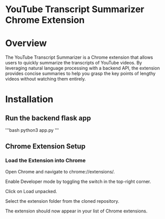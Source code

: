 # YouTube Transcript Summarizer Chrome Extension

# Overview
The YouTube Transcript Summarizer is a Chrome extension that allows users to quickly summarize the transcripts of YouTube videos. By leveraging natural language processing with a backend API, the extension provides concise summaries to help you grasp the key points of lengthy videos without watching them entirely.

# Installation

## Run the backend flask app

'''bash
python3 app.py
'''

## Chrome Extension Setup
### Load the Extension into Chrome

Open Chrome and navigate to chrome://extensions/.

Enable Developer mode by toggling the switch in the top-right corner.

Click on Load unpacked.

Select the extension folder from the cloned repository.

The extension should now appear in your list of Chrome extensions.
